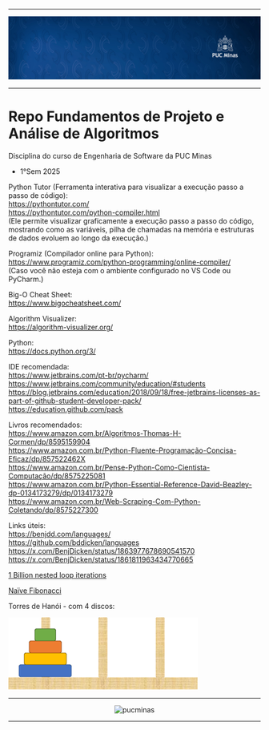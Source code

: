-----

<img alt="pucminas" src="https://github.com/joaopauloaramuni/joaopauloaramuni/blob/main/img/FUNDOCOREUCAPA.jpg?raw=true"/>

-----

# Repo Fundamentos de Projeto e Análise de Algoritmos

Disciplina do curso de Engenharia de Software da PUC Minas 

- 1°Sem 2025

Python Tutor (Ferramenta interativa para visualizar a execução passo a passo de código):
<br>https://pythontutor.com/
<br>https://pythontutor.com/python-compiler.html
<br>(Ele permite visualizar graficamente a execução passo a passo do código, mostrando como as variáveis, pilha de chamadas na memória e estruturas de dados evoluem ao longo da execução.)

Programiz (Compilador online para Python):
<br>https://www.programiz.com/python-programming/online-compiler/
<br>(Caso você não esteja com o ambiente configurado no VS Code ou PyCharm.)

Big-O Cheat Sheet:
<br>https://www.bigocheatsheet.com/

Algorithm Visualizer:
<br>https://algorithm-visualizer.org/

Python:
<br>https://docs.python.org/3/

IDE recomendada:
<br>https://www.jetbrains.com/pt-br/pycharm/
<br>https://www.jetbrains.com/community/education/#students
<br>https://blog.jetbrains.com/education/2018/09/18/free-jetbrains-licenses-as-part-of-github-student-developer-pack/
<br>https://education.github.com/pack

Livros recomendados:
<br>https://www.amazon.com.br/Algoritmos-Thomas-H-Cormen/dp/8595159904
<br>https://www.amazon.com.br/Python-Fluente-Programação-Concisa-Eficaz/dp/857522462X
<br>https://www.amazon.com.br/Pense-Python-Como-Cientista-Computação/dp/8575225081
<br>https://www.amazon.com.br/Python-Essential-Reference-David-Beazley-dp-0134173279/dp/0134173279
<br>https://www.amazon.com.br/Web-Scraping-Com-Python-Coletando/dp/8575227300

Links úteis:
<br>https://benjdd.com/languages/
<br>https://github.com/bddicken/languages
<br>https://x.com/BenjDicken/status/1863977678690541570
<br>https://x.com/BenjDicken/status/1861811963434770665

<!--
| 1 Billion nested loop iterations |
|----------------------------------|
| <img src="https://github.com/joaopauloaramuni/fundamentos-de-projeto-e-analise-de-algoritmos/blob/main/img/BenjDicken-1863977678690541570-100MB.gif?raw=true" alt="1 Billion nested loop iterations" /> |
-->

[1 Billion nested loop iterations](https://github.com/user-attachments/assets/ecc2b488-08b9-4fa8-a86e-3091cba92e91)

[Naïve Fibonacci](https://github.com/user-attachments/assets/718297e4-a105-4fe0-8854-5450c8fead95)

Torres de Hanói - com 4 discos:

<img width="75%" alt="hanoi_4" src="https://github.com/joaopauloaramuni/fundamentos-de-projeto-e-analise-de-algoritmos/blob/main/img/Tower_of_Hanoi_4_disks_b.gif?raw=true"/>

-----

<div align="center">
  <img width="70%" alt="pucminas" src="https://github.com/joaopauloaramuni/joaopauloaramuni/blob/main/img/engsoft.png?raw=true"/>
</div>

-----
